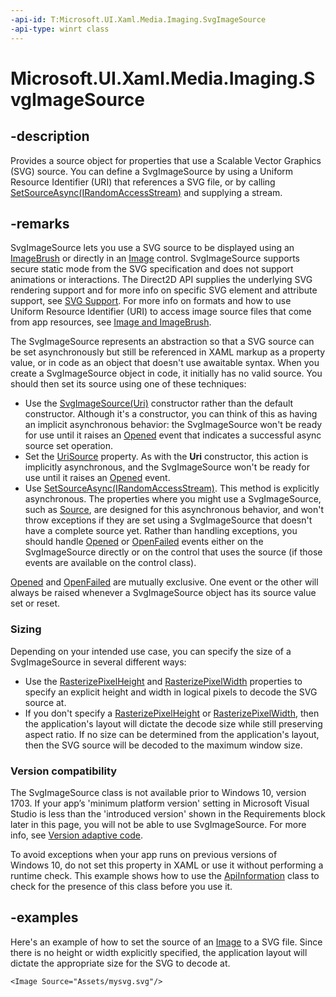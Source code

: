 ```yaml
---
-api-id: T:Microsoft.UI.Xaml.Media.Imaging.SvgImageSource
-api-type: winrt class
---
```


<!-- Class syntax.
public class SvgImageSource : ImageSource, ImageSource
-->

# Microsoft.UI.Xaml.Media.Imaging.SvgImageSource

## -description
Provides a source object for properties that use a Scalable Vector Graphics (SVG) source. You can define a SvgImageSource by using a Uniform Resource Identifier (URI) that references a SVG file, or by calling [SetSourceAsync(IRandomAccessStream)](svgimagesource_setsourceasync_1118221574.md) and supplying a stream.

## -remarks
SvgImageSource lets you use a SVG source to be displayed using an [ImageBrush](../microsoft.ui.xaml.media/imagebrush.md) or directly in an [Image](../microsoft.ui.xaml.controls/image.md) control. SvgImageSource supports secure static mode from the SVG specification and does not support animations or interactions. 
The Direct2D API supplies the underlying SVG rendering support and for more info on specific SVG element and attribute support, see [SVG Support](/windows/desktop/Direct2D/svg-support). For more info on formats and how to use Uniform Resource Identifier (URI) to access image source files that come from app resources, see [Image and ImageBrush](/windows/uwp/controls-and-patterns/images-imagebrushes).

The SvgImageSource represents an abstraction so that a SVG source can be set asynchronously but still be referenced in XAML markup as a property value, or in code as an object that doesn't use awaitable syntax. When you create a SvgImageSource
object in code, it initially has no valid source. You should then set its source using one of these techniques:

* Use the [SvgImageSource(Uri)](svgimagesource_svgimagesource_843413386.md) constructor rather than the default constructor. Although it's a constructor, you can think of this as having an implicit asynchronous behavior: the SvgImageSource
won't be ready for use until it raises an [Opened](svgimagesource_opened.md) event that indicates a successful async source set operation.
* Set the [UriSource](svgimagesource_urisource.md) property. As with the **Uri** constructor, this action is implicitly asynchronous, and the SvgImageSource won't be ready for use until it raises an [Opened](svgimagesource_opened.md) event.
* Use [SetSourceAsync(IRandomAccessStream)](svgimagesource_setsourceasync_1118221574.md). This method is explicitly asynchronous. The properties where you might use a SvgImageSource, such as [Source](/uwp/api/windows.ui.xaml.controls.image.Source), are designed for this asynchronous behavior, and won't throw exceptions if they are set using a SvgImageSource that doesn't have a complete source yet. Rather than handling exceptions, you should handle [Opened](svgimagesource_opened.md) or [OpenFailed](svgimagesource_openfailed.md) events either on the SvgImageSource directly or on the control that uses the source (if those events are available on the control class).

[Opened](svgimagesource_opened.md) and [OpenFailed](svgimagesource_openfailed.md) are mutually exclusive. One event or the other will always be raised whenever a SvgImageSource
object has its source value set or reset.

### Sizing
Depending on your intended use case, you can specify the size of a SvgImageSource in several different ways:

* Use the [RasterizePixelHeight](svgimagesource_rasterizepixelheight.md) and [RasterizePixelWidth](svgimagesource_rasterizepixelwidth.md) properties to specify an explicit height and width in logical pixels to decode the SVG source at.
* If you don't specify a [RasterizePixelHeight](svgimagesource_rasterizepixelheight.md) or [RasterizePixelWidth](svgimagesource_rasterizepixelwidth.md), then the application's layout will dictate the decode size while still preserving aspect ratio. If no size can be determined from the application's layout, then the SVG source will be decoded to the maximum window size.

### Version compatibility
The SvgImageSource class is not available prior to Windows 10, version 1703. If your app’s 'minimum platform version' setting in Microsoft Visual Studio is less than the 'introduced version' shown in the Requirements block later in this page, you 
will not be able to use SvgImageSource. For more info, see [Version adaptive code](/windows/uwp/debug-test-perf/version-adaptive-code).

To avoid exceptions when your app runs on previous versions of Windows 10, do not set this property in XAML or use it without performing a runtime check. This example shows how to use the [ApiInformation](/uwp/api/windows.foundation.metadata.apiinformation) class to check for the presence of this class before you use it.


## -examples

Here's an example of how to set the source of an [Image](../microsoft.ui.xaml.controls/image.md) to a SVG file. Since there is no height or width explicitly specified, the application layout will dictate the appropriate size for the SVG to decode at.

```xaml
<Image Source="Assets/mysvg.svg"/>
```

